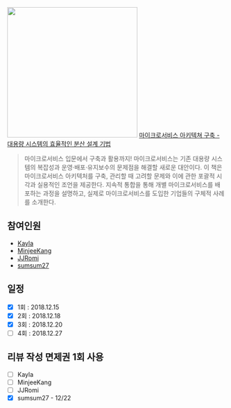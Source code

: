 <img src="http://image.aladin.co.kr/product/10339/77/letslook/8968483418_f.jpg" width="300px">  
<a href="http://www.kyobobook.co.kr/product/detailViewKor.laf?mallGb=KOR&ejkGb=KOR&linkClass=330131&barcode=9788968483417&orderClick=" target="_blank">마이크로서비스 아키텍쳐 구축 - 대용량 시스템의 효율적인 분산 설계 기법</a>  

> 마이크로서비스 입문에서 구축과 활용까지! 마이크로서비스는 기존 대용량 시스템의 복잡성과 운영·배포·유지보수의 문제점을 해결할 새로운 대안이다. 이 책은 마이크로서비스 아키텍처를 구축, 관리할 때 고려할 문제와 이에 관한 포괄적 시각과 실용적인 조언을 제공한다. 지속적 통합을 통해 개별 마이크로서비스를 배포하는 과정을 설명하고, 실제로 마이크로서비스를 도입한 기업들의 구체적 사례를 소개한다.  

## 참여인원    
- [Kayla](https://github.com/kaylais)  
- [MinjeeKang](https://github.com/MinjeeKang)  
- [JJRomi](https://github.com/JJRomi)  
- [sumsum27](https://github.com/sumsum27)  

## 일정  
- [x] 1회 : 2018.12.15  
- [x] 2회 : 2018.12.18 
- [x] 3회 : 2018.12.20 
- [ ] 4회 : 2018.12.27 

## 리뷰 작성 면제권 1회 사용
- [ ] Kayla  
- [ ] MinjeeKang  
- [ ] JJRomi  
- [x] sumsum27 - 12/22  
